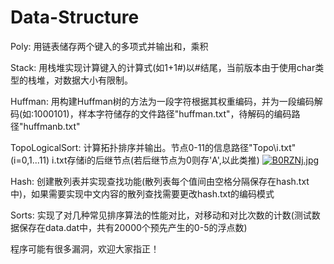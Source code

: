 # Data-Structure
Poly: 用链表储存两个键入的多项式并输出和，乘积

Stack: 用栈堆实现计算键入的计算式(如1+1#)以#结尾，当前版本由于使用char类型的栈堆，对数据大小有限制。

Huffman: 用构建Huffman树的方法为一段字符根据其权重编码，并为一段编码解码(如:1000101)，样本字符储存的文件路径"huffman.txt"，待解码的编码路径"huffmanb.txt"

TopoLogicalSort: 计算拓扑排序并输出。节点0-11的信息路径"Topo\\i.txt"(i=0,1...11) i.txt存储i的后继节点(若后继节点为0则存'A',以此类推) 
[![B0RZNj.jpg](https://s1.ax1x.com/2020/11/01/B0RZNj.jpg)](https://imgchr.com/i/B0RZNj)

Hash: 创建散列表并实现查找功能(散列表每个值间由空格分隔保存在hash.txt中)，如果需要实现中文内容的散列查找需要更改hash.txt的编码模式

Sorts: 实现了对几种常见排序算法的性能对比，对移动和对比次数的计数(测试数据保存在data.dat中，共有20000个预先产生的0-5的浮点数)

程序可能有很多漏洞，欢迎大家指正！
